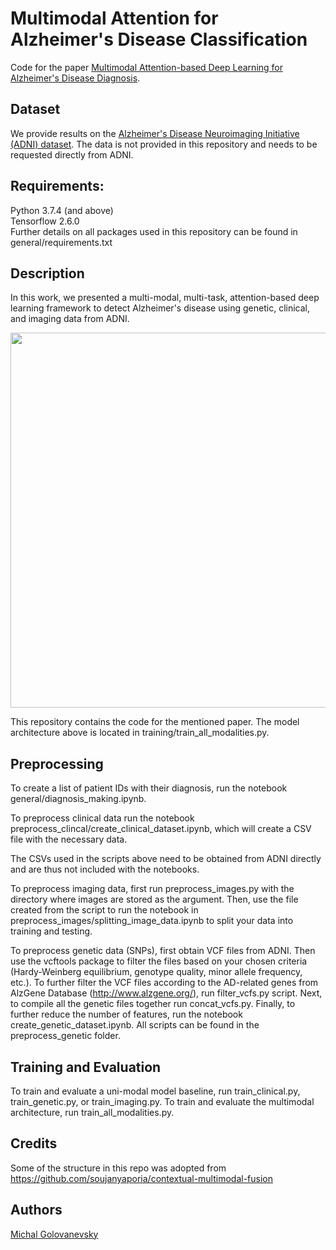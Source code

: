 # Multimodal Attention for Alzheimer's Disease Classification
Code for the paper [Multimodal Attention-based Deep Learning for Alzheimer's Disease Diagnosis](https://arxiv.org/abs/2206.08826).

## Dataset
We provide results on the [Alzheimer's Disease Neuroimaging Initiative (ADNI) dataset](https://adni.loni.usc.edu/). The data is not provided in this repository and needs to be requested directly from ADNI.   

## Requirements:
Python 3.7.4 (and above)  
Tensorflow 2.6.0  
Further details on all packages used in this repository can be found in general/requirements.txt

## Description
In this work, we presented a multi-modal, multi-task, attention-based deep learning framework to detect Alzheimer's disease using genetic, clinical, and imaging data from ADNI.

<img src="https://user-images.githubusercontent.com/35315239/187262625-0f980b94-7cce-49ec-9041-421e56b67ecd.png" width="600">

This repository contains the code for the mentioned paper. The model architecture above is located in training/train_all_modalities.py. 

## Preprocessing
To create a list of patient IDs with their diagnosis, run the notebook general/diagnosis_making.ipynb. 

To preprocess clinical data run the notebook preprocess_clincal/create_clinical_dataset.ipynb, which will create a CSV file with the necessary data.

The CSVs used in the scripts above need to be obtained from ADNI directly and are thus not included with the notebooks. 

To preprocess imaging data, first run preprocess_images.py with the directory where images are stored as the argument. Then, use the file created from the script to run the notebook in preprocess_images/splitting_image_data.ipynb to split your data into training and testing.

To preprocess genetic data (SNPs), first obtain VCF files from ADNI. Then use the vcftools package to filter the files based on your chosen criteria (Hardy-Weinberg equilibrium, genotype quality, minor allele frequency, etc.). To further filter the VCF files according to the AD-related genes from AlzGene Database (http://www.alzgene.org/), run filter_vcfs.py script. Next, to compile all the genetic files together run concat_vcfs.py. Finally, to further reduce the number of features, run the notebook create_genetic_dataset.ipynb. All scripts can be found in the preprocess_genetic folder. 

## Training and Evaluation

To train and evaluate a uni-modal model baseline, run train_clinical.py, train_genetic.py, or train_imaging.py.
To train and evaluate the multimodal architecture, run train_all_modalities.py.



## Credits

Some of the structure in this repo was adopted from https://github.com/soujanyaporia/contextual-multimodal-fusion

## Authors

[Michal Golovanevsky](https://github.com/michalg04)
